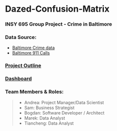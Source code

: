 # **Dazed-Confusion-Matrix**
### INSY 695 Group Project - Crime in Baltimore
### Data Source: 
- [Baltimore Crime data](https://www.kaggle.com/sohier/crime-in-baltimore)
- [Baltimore 911 Calls](https://data.baltimorecity.gov/datasets/911-calls-for-service-2017)
### [Project Outline](https://github.com/McGill-MMA-EnterpriseAnalytics/Dazed-Confusion-Matrix/tree/master/Project_Framework)
### [Dashboard](https://share.streamlit.io/bogdan-tanasie/dazed-confusion-matrix) 
### Team Members & Roles: 
 > * Andrea: Project Manager/Data Scientist
 > * Sam: Business Strategist
 > * Bogdan: Software Developer / Architect
 > * Marek: Data Analyst
 > * Tiancheng: Data Analyst

